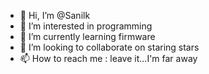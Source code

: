 - 👋 Hi, I’m @Sanilk
- 👀 I’m interested in programming
- 🌱 I’m currently learning firmware 
- 💞️ I’m looking to collaborate on staring stars
- 📫 How to reach me : leave it...I'm far away

<!---
Sanilk/Sanilk is a ✨ special ✨ repository because its `README.md` (this file) appears on your GitHub profile.
You can click the Preview link to take a look at your changes.
--->
